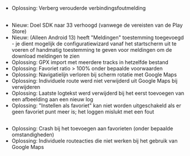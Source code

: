##
- Oplossing: Verberg verouderde verbindingsfoutmelding

##
- Nieuw: Doel SDK naar 33 verhoogd (vanwege de vereisten van de Play Store)
- Nieuw: (Alleen Android 13) heeft "Meldingen" toestemming toegevoegd - je dient mogelijk de configuratiewizard vanaf het startscherm uit te voeren of handmatig toestemming te geven voor meldingen om de download meldingen te zien
- Oplossing: GPX import met meerdere tracks in hetzelfde bestand
- Oplossing: Favoriet ratio > 100% onder bepaalde voorwaarden
- Oplossing: Navigatielijn verloren bij scherm rotatie met Google Maps
- Oplossing: Individuele route werd niet verwijderd uit Google Maps bij verwijderen
- Oplossing: Laatste logtekst werd verwijderd bij het eerst toevoegen van een afbeelding aan een nieuw log
- Oplossing: "Instellen als favoriet" kan niet worden uitgeschakeld als er geen favoriet punt meer is; het loggen mislukt met een fout

##
- Oplossing: Crash bij het toevoegen aan favorieten (onder bepaalde omstandigheden)
- Oplossing: Individuele routeacties die niet werken bij het gebruik van Google Maps
